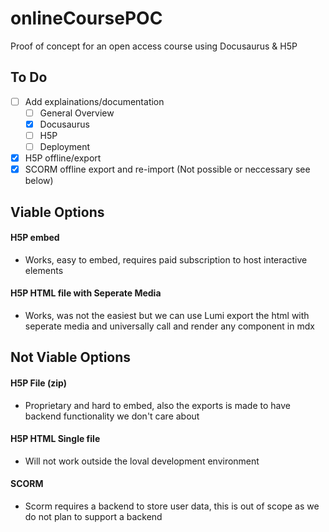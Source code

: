 # onlineCoursePOC

Proof of concept for an open access course using Docusaurus &amp; H5P

## To Do

- [ ] Add explainations/documentation
    - [ ] General Overview
    - [x] Docusaurus
    - [ ] H5P
    - [ ] Deployment
- [x] H5P offline/export
- [x] SCORM offline export and re-import (Not possible or neccessary see below)

## Viable Options

#### H5P embed
- Works, easy to embed, requires paid subscription to host interactive elements

#### H5P HTML file with Seperate Media 
- Works, was not the easiest but we can use Lumi export the html with seperate media and universally call and render any component in mdx

## Not Viable Options

#### H5P File (zip)
- Proprietary and hard to embed, also the exports is made to have backend functionality we don't care about 

#### H5P HTML Single file
- Will not work outside the loval development environment

#### SCORM
- Scorm requires a backend to store user data, this is out of scope as we do not plan to support a backend